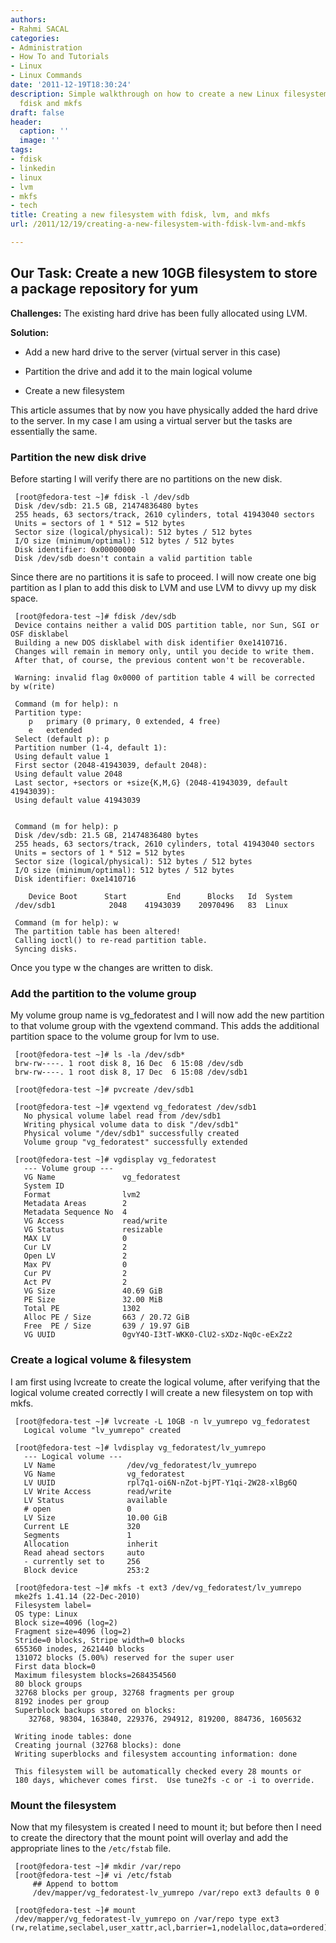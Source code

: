 ```yaml
---
authors:
- Rahmi SACAL
categories:
- Administration
- How To and Tutorials
- Linux
- Linux Commands
date: '2011-12-19T18:30:24'
description: Simple walkthrough on how to create a new Linux filesystem using LVM,
  fdisk and mkfs
draft: false
header:
  caption: ''
  image: ''
tags:
- fdisk
- linkedin
- linux
- lvm
- mkfs
- tech
title: Creating a new filesystem with fdisk, lvm, and mkfs
url: /2011/12/19/creating-a-new-filesystem-with-fdisk-lvm-and-mkfs

---
```


## **Our Task:** Create a new 10GB filesystem to store a package repository for yum


**Challenges:** The existing hard drive has been fully allocated using LVM.

**Solution:**
	
  * Add a new hard drive to the server (virtual server in this case)
	
  * Partition the drive and add it to the main logical volume
	
  * Create a new filesystem

This article assumes that by now you have physically added the hard drive to the server. In my case I am using a virtual server but the tasks are essentially the same.

### Partition the new disk drive

Before starting I will verify there are no partitions on the new disk.
     
     [root@fedora-test ~]# fdisk -l /dev/sdb 
     Disk /dev/sdb: 21.5 GB, 21474836480 bytes
     255 heads, 63 sectors/track, 2610 cylinders, total 41943040 sectors
     Units = sectors of 1 * 512 = 512 bytes
     Sector size (logical/physical): 512 bytes / 512 bytes
     I/O size (minimum/optimal): 512 bytes / 512 bytes
     Disk identifier: 0x00000000
     Disk /dev/sdb doesn't contain a valid partition table

Since there are no partitions it is safe to proceed. I will now create one big partition as I plan to add this disk to LVM and use LVM to divvy up my disk space.
     
     [root@fedora-test ~]# fdisk /dev/sdb
     Device contains neither a valid DOS partition table, nor Sun, SGI or OSF disklabel
     Building a new DOS disklabel with disk identifier 0xe1410716.
     Changes will remain in memory only, until you decide to write them.
     After that, of course, the previous content won't be recoverable.
     
     Warning: invalid flag 0x0000 of partition table 4 will be corrected by w(rite)
     
     Command (m for help): n
     Partition type:
        p   primary (0 primary, 0 extended, 4 free)
        e   extended
     Select (default p): p
     Partition number (1-4, default 1):
     Using default value 1
     First sector (2048-41943039, default 2048):
     Using default value 2048
     Last sector, +sectors or +size{K,M,G} (2048-41943039, default 41943039):
     Using default value 41943039

     
     Command (m for help): p
     Disk /dev/sdb: 21.5 GB, 21474836480 bytes
     255 heads, 63 sectors/track, 2610 cylinders, total 41943040 sectors
     Units = sectors of 1 * 512 = 512 bytes
     Sector size (logical/physical): 512 bytes / 512 bytes
     I/O size (minimum/optimal): 512 bytes / 512 bytes
     Disk identifier: 0xe1410716
     
        Device Boot      Start         End      Blocks   Id  System
     /dev/sdb1            2048    41943039    20970496   83  Linux
     
     Command (m for help): w
     The partition table has been altered!
     Calling ioctl() to re-read partition table.
     Syncing disks.

Once you type w the changes are written to disk.

### Add the partition to the volume group

My volume group name is vg_fedoratest and I will now add the new partition to that volume group with the vgextend command. This adds the additional partition space to the volume group for lvm to use.

     [root@fedora-test ~]# ls -la /dev/sdb*
     brw-rw----. 1 root disk 8, 16 Dec  6 15:08 /dev/sdb
     brw-rw----. 1 root disk 8, 17 Dec  6 15:08 /dev/sdb1

     [root@fedora-test ~]# pvcreate /dev/sdb1

     [root@fedora-test ~]# vgextend vg_fedoratest /dev/sdb1
       No physical volume label read from /dev/sdb1
       Writing physical volume data to disk "/dev/sdb1"
       Physical volume "/dev/sdb1" successfully created
       Volume group "vg_fedoratest" successfully extended

     [root@fedora-test ~]# vgdisplay vg_fedoratest
       --- Volume group ---
       VG Name               vg_fedoratest
       System ID
       Format                lvm2
       Metadata Areas        2
       Metadata Sequence No  4
       VG Access             read/write
       VG Status             resizable
       MAX LV                0
       Cur LV                2
       Open LV               2
       Max PV                0
       Cur PV                2
       Act PV                2
       VG Size               40.69 GiB
       PE Size               32.00 MiB
       Total PE              1302
       Alloc PE / Size       663 / 20.72 GiB
       Free  PE / Size       639 / 19.97 GiB
       VG UUID               0gvY4O-I3tT-WKK0-ClU2-sXDz-Nq0c-eExZz2

### Create a logical volume & filesystem

I am first using lvcreate to create the logical volume, after verifying that the logical volume created correctly I will create a new filesystem on top with mkfs.
     
     [root@fedora-test ~]# lvcreate -L 10GB -n lv_yumrepo vg_fedoratest
       Logical volume "lv_yumrepo" created

     [root@fedora-test ~]# lvdisplay vg_fedoratest/lv_yumrepo
       --- Logical volume ---
       LV Name                /dev/vg_fedoratest/lv_yumrepo
       VG Name                vg_fedoratest
       LV UUID                rpl7q1-oi6N-nZot-bjPT-Y1qi-2W28-xlBg6Q
       LV Write Access        read/write
       LV Status              available
       # open                 0
       LV Size                10.00 GiB
       Current LE             320
       Segments               1
       Allocation             inherit
       Read ahead sectors     auto
       - currently set to     256
       Block device           253:2

     [root@fedora-test ~]# mkfs -t ext3 /dev/vg_fedoratest/lv_yumrepo
     mke2fs 1.41.14 (22-Dec-2010)
     Filesystem label=
     OS type: Linux
     Block size=4096 (log=2)
     Fragment size=4096 (log=2)
     Stride=0 blocks, Stripe width=0 blocks
     655360 inodes, 2621440 blocks
     131072 blocks (5.00%) reserved for the super user
     First data block=0
     Maximum filesystem blocks=2684354560
     80 block groups
     32768 blocks per group, 32768 fragments per group
     8192 inodes per group
     Superblock backups stored on blocks:
     	32768, 98304, 163840, 229376, 294912, 819200, 884736, 1605632
     
     Writing inode tables: done
     Creating journal (32768 blocks): done
     Writing superblocks and filesystem accounting information: done
     
     This filesystem will be automatically checked every 28 mounts or
     180 days, whichever comes first.  Use tune2fs -c or -i to override.

### Mount the filesystem

Now that my filesystem is created I need to mount it; but before then I need to create the directory that the mount point will overlay and add the appropriate lines to the `/etc/fstab` file.

     [root@fedora-test ~]# mkdir /var/repo
     [root@fedora-test ~]# vi /etc/fstab
         ## Append to bottom
         /dev/mapper/vg_fedoratest-lv_yumrepo /var/repo ext3 defaults 0 0

     [root@fedora-test ~]# mount
     /dev/mapper/vg_fedoratest-lv_yumrepo on /var/repo type ext3 (rw,relatime,seclabel,user_xattr,acl,barrier=1,nodelalloc,data=ordered)

